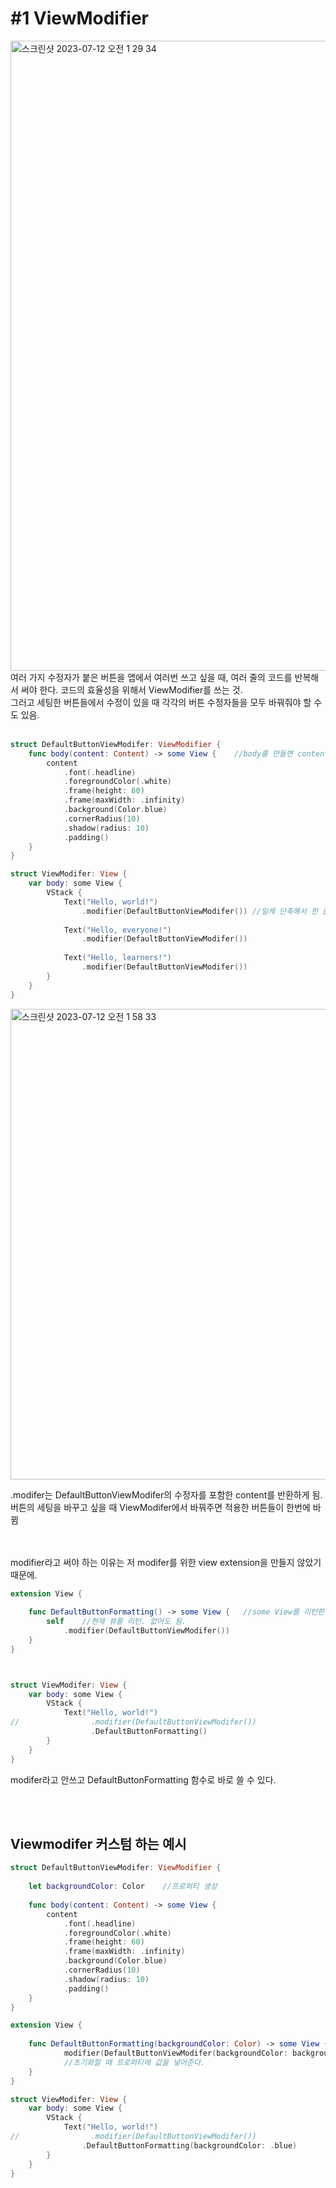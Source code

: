 # **#1 ViewModifier**

<img width="1008" alt="스크린샷 2023-07-12 오전 1 29 34" src="https://github.com/yongbeomkwak/SwiftUI-Study/assets/87987002/b224764a-4065-4387-814c-6ad5256bb26a">
여러 가지 수정자가 붙은 버튼을 앱에서 여러번 쓰고 싶을 때, 여러 줄의 코드를 반복해서 써야 한다. 코드의 효율성을 위해서 ViewModifier를 쓰는 것. 
<br>그러고 세팅한 버튼들에서 수정이 있을 때 각각의 버튼 수정자들을 모두 바꿔줘야 할 수도 있음. 


<br>
<br>

```swift
struct DefaultButtonViewModifer: ViewModifier {
    func body(content: Content) -> some View {    //body를 만들면 content 매개변수가 있는 body가 생성됨. 
        content
            .font(.headline)
            .foregroundColor(.white)
            .frame(height: 60)
            .frame(maxWidth: .infinity)
            .background(Color.blue)
            .cornerRadius(10)
            .shadow(radius: 10)
            .padding()
    }
}

struct ViewModifer: View {
    var body: some View {
        VStack {
            Text("Hello, world!")
                .modifier(DefaultButtonViewModifer()) //일케 단축해서 한 줄로만 쓸 수 있음. 
            
            Text("Hello, everyone!")
                .modifier(DefaultButtonViewModifer())
            
            Text("Hello, learners!")
                .modifier(DefaultButtonViewModifer())
        }
    }
}
```
<img width="753" alt="스크린샷 2023-07-12 오전 1 58 33" src="https://github.com/yongbeomkwak/SwiftUI-Study/assets/87987002/3932de35-3d03-4af2-970f-26633a0a9180">

.modifer는 DefaultButtonViewModifer의 수정자를 포함한 content를 반환하게 됨. 
<br>버튼의 세팅을 바꾸고 싶을 때 ViewModifer에서 바꿔주면 적용한 버튼들이 한번에 바뀜

<br>
<br>
modifier라고 써야 하는 이유는 저 modifer를 위한 view extension을 만들지 않았기 때문에.

```swift
extension View {
    
    func DefaultButtonFormatting() -> some View {   //some View를 리턴한다.
        self    //현재 뷰를 리턴. 없어도 됨.
            .modifier(DefaultButtonViewModifer())
    }
}



struct ViewModifer: View {
    var body: some View {
        VStack {
            Text("Hello, world!")
//                .modifier(DefaultButtonViewModifer())
                  .DefaultButtonFormatting()
        }
    }
}
```
modifer라고 안쓰고 DefaultButtonFormatting 함수로 바로 쓸 수 있다. 

<br>
<br>

## Viewmodifer 커스텀 하는 예시


```swift
struct DefaultButtonViewModifer: ViewModifier {
    
    let backgroundColor: Color    //프로퍼티 생성
    
    func body(content: Content) -> some View {
        content
            .font(.headline)
            .foregroundColor(.white)
            .frame(height: 60)
            .frame(maxWidth: .infinity)
            .background(Color.blue)
            .cornerRadius(10)
            .shadow(radius: 10)
            .padding()
    }
}

extension View {
    
    func DefaultButtonFormatting(backgroundColor: Color) -> some View {   //some View를 리턴한다.
            modifier(DefaultButtonViewModifer(backgroundColor: backgroundColor)) 
            //초기화할 때 프로퍼티에 값을 넣어준다. 
    }
}

struct ViewModifer: View {
    var body: some View {
        VStack {
            Text("Hello, world!")
//                .modifier(DefaultButtonViewModifer())
                .DefaultButtonFormatting(backgroundColor: .blue)
        }
    }
}
```